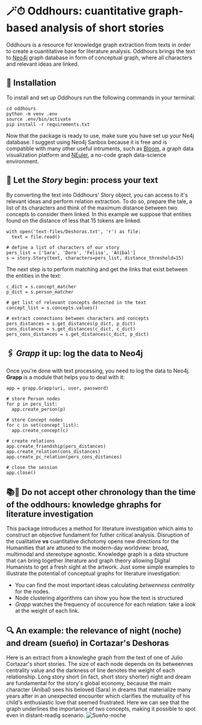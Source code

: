 # 🪄⏱ Oddhours: cuantitative graph-based analysis of short stories

Oddhours is a resource for knowledge graph extraction from texts in order to create a cuantitative base for literature analysis. Oddhours brings the text to [Neo4j](https://neo4j.com) graph database in form of conceptual graph, where all characters and relevant ideas are linked.

## 🔧 Installation
To install and set up Oddhours run the following commands in your terminal:

```git clone https://github.com/chizhikchi/oddhours 
cd oddhours
python -m venv .env
source .env/bin/activate
pip install -r requirements.txt
```

Now that the package is ready to use, make sure you have set up your Ne4j database. I suggest using Neo4j Sanbox because it is free and is compatible with many other useful intruments, such as [Bloom](https://neo4j.com/product/bloom/), a graph data visualization platform and [NEuler](https://neo4j.com/developer/graph-data-science/neuler-no-code-graph-algorithms/), a no-code graph data-science environment. 

## 📖 Let the *Story* begin: process your text
By converting the text into Oddhours' Story object, you can access to it's relevant ideas and perform relation extraction. To do so, prepare the tale, a list of its characters and think of the maximum distance between two concepts to consider them linked. In this example we suppose that entities found on the distance of less that 15 tokens are linked. 

```import story
with open('text-files/Deshoras.txt', 'r') as file:
  text = file.read()

# define a list of characters of our story
pers_list = ['Sara', 'Doro', 'Felisa', 'Aníbal']
s = story.Story(text, characters=pers_list, distance_threshold=15)
```

The next step is to perform matching and get the links that exist between the entities in the text:

```# get the matches of Story's relevant concepts 
c_dict = s.concept_matcher
p_dict = s.person_matcher

# get list of relevant concepts detected in the text
concept_list = s.concepts.values()

# extract connections between characters and concepts
pers_distances = s.get_distances(p_dict, p_dict)
cons_distances = s.get_distances(c_dict, c_dict)
pers_cons_distances = s.get_distances(c_dict, p_dict)
```

## 🖇 *Grapp* it up: log the data to Neo4j
Once you're done with text processing, you need to log the data to Neo4j. **Grapp** is a module that helps you to deal with it:
```\# initalize Grapp instance
app = grapp.Grapp(uri, user, password)

# store Person nodes
for p in pers_list:
  app.create_person(p)

# store Concept nodes
for c in set(concept_list):
  app.create_concept(c)

# create relations 
app.create_friendship(pers_distances)
app.create_relation(cons_distances)
app.create_pc_relation(pers_cons_distances)

# close the session
app.close()
```

## 📚🔬 Do not accept other chronology than the time of the oddhours: knowledge ghraphs for literature investigation
This package introduces a method for literature investigation which aims to construct an objective fundament for futher critical analysis. Disruption of the cualitative **vs** cuantitative dichotomy opens new directions for the Humanities that are attuned to the modern-day worldview: broad, multimodal and stereotype agnostic.
Knowledge graph is a data structure that can bring together literature and graph theory allowing Digital Humanists to get a fresh sight at the artwork. 
Just some simple examples to illustrate the potential of conceptual graphs for literature investigation:
* You can find the most important ideas calculating *betwenness centrality* for the nodes.
* Node clustering algorithms can show you how the text is structured
* *Grapp* watches the frequency of occurence for each relation: take a look at the weight of each link. 

## 🔍 An example: the relevance of night (noche) and dream (sueño) in Cortazar's **Deshoras**
Here is an extract from a knowleghe graph from the text of one of Julio Cortazar's short stories. The size of each node depends on its betweennes centrality value and the darkness of line denotes the weight of each relationship. Long story short (in fact, short story shorter) night and dream are fundamental for the story's global economy, because the main character (Aníbal) sees his beloved (Sara) in dreams that materialize many years after in an unexpected encounter which clarifies the mutuality of his child's enthusiastic love that seemed frustrated. Here we can see that the graph underlines the importance of two concepts, making it possible to spot even in distant-readig scenario. 
![Sueño-noche](https://user-images.githubusercontent.com/80167197/163492929-a4e4df56-6657-41c9-96c4-35155d71a264.png)

